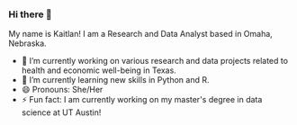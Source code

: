 ### Hi there 👋

My name is Kaitlan! I am a Research and Data Analyst based in Omaha, Nebraska.

- 🔭 I’m currently working on various research and data projects related to health and economic well-being in Texas.
- 🌱 I’m currently learning new skills in Python and R.
- 😄 Pronouns: She/Her
- ⚡ Fun fact: I am currently working on my master's degree in data science at UT Austin!
